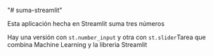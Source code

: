"# suma-streamlit" 


Esta aplicación hecha en Streamlit suma tres números

Hay una versión con `st.number_input` y otra con `st.slider`Tarea que combina Machine Learning y la libreria Streamlit
